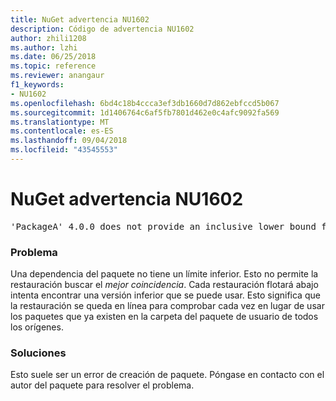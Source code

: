 ```yaml
---
title: NuGet advertencia NU1602
description: Código de advertencia NU1602
author: zhili1208
ms.author: lzhi
ms.date: 06/25/2018
ms.topic: reference
ms.reviewer: anangaur
f1_keywords:
- NU1602
ms.openlocfilehash: 6bd4c18b4ccca3ef3db1660d7d862ebfccd5b067
ms.sourcegitcommit: 1d1406764c6af5fb7801d462e0c4afc9092fa569
ms.translationtype: MT
ms.contentlocale: es-ES
ms.lasthandoff: 09/04/2018
ms.locfileid: "43545553"
---
```

# <a name="nuget-warning-nu1602"></a>NuGet advertencia NU1602

<pre>'PackageA' 4.0.0 does not provide an inclusive lower bound for dependency 'PackageB' (> 3.5.0). An approximate best match of 3.6.0 was resolved.</pre>

### <a name="issue"></a>Problema
Una dependencia del paquete no tiene un límite inferior. Esto no permite la restauración buscar el *mejor coincidencia*. Cada restauración flotará abajo intenta encontrar una versión inferior que se puede usar. Esto significa que la restauración se queda en línea para comprobar cada vez en lugar de usar los paquetes que ya existen en la carpeta del paquete de usuario de todos los orígenes.

### <a name="solution"></a>Soluciones
Esto suele ser un error de creación de paquete. Póngase en contacto con el autor del paquete para resolver el problema.